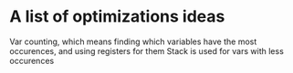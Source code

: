# A list of optimizations ideas 

Var counting, which means finding which variables have the most occurences, and using registers for them
Stack is used for vars with less occurences
